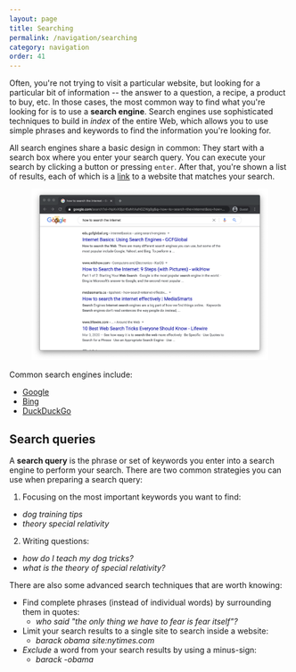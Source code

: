 ```yaml
---
layout: page
title: Searching
permalink: /navigation/searching
category: navigation
order: 41
---
```


Often, you're not trying to visit a particular website, but looking for a particular bit of information -- the answer to a question, a recipe, a product to buy, etc. In those cases, the most common way to find what you're looking for is to use a **search engine**. Search engines use sophisticated techniques to build in *index* of the entire Web, which allows you to use simple phrases and keywords to find the information you're looking for. 

All search engines share a basic design in common: They start with a search box where you enter your search query. You can execute your search by clicking a button or pressing `enter`. After that, you're shown a list of results, each of which is a [link](/navigation/links) to a website that matches your search.

<figure class="image">
  <img src="/images/search-example.png" alt="A Google search for 'how to search the internet'">
</figure>

Common search engines include:

- [Google](https://www.google.com)
- [Bing](https://www.bing.com)
- [DuckDuckGo](https://duckduckgo.com)

## Search queries

A **search query** is the phrase or set of keywords you enter into a search engine to perform your search. There are two common strategies you can use when preparing a search query:

1. Focusing on the most important keywords you want to find:
  - *dog training tips*
  - *theory special relativity*
2. Writing questions:
  - *how do I teach my dog tricks?*
  - *what is the theory of special relativity?*

There are also some advanced search techniques that are worth knowing:

- Find complete phrases (instead of individual words) by surrounding them in quotes:
  - *who said "the only thing we have to fear is fear itself"?*
- Limit your search results to a single site to search inside a website:
  - *barack obama site:nytimes.com*
- *Exclude* a word from your search results by using a minus-sign:
  - *barack -obama*